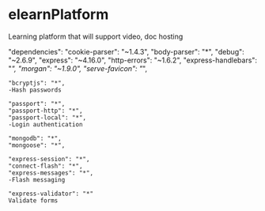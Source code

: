 # elearnPlatform
Learning platform that will support video, doc hosting


  "dependencies": 
    "cookie-parser": "~1.4.3",
    "body-parser": "*",
    "debug": "~2.6.9",
    "express": "~4.16.0",
    "http-errors": "~1.6.2",
    "express-handlebars": "*",
    "morgan": "~1.9.0",
    "serve-favicon": "*",
    
    "bcryptjs": "*",
    -Hash passwords
    
    "passport": "*",
    "passport-http": "*",
    "passport-local": "*",
    -Login authentication
    
    "mongodb": "*",
    "mongoose": "*",
    
    "express-session": "*",
    "connect-flash": "*",
    "express-messages": "*",
    -Flash messaging
    
    "express-validator": "*"
    Validate forms